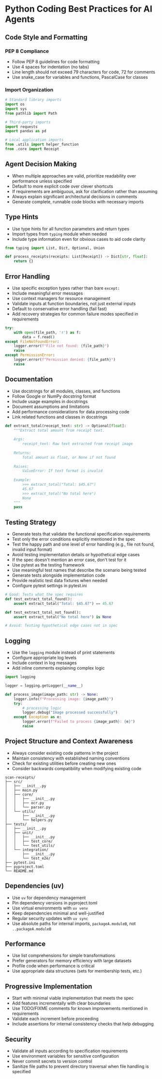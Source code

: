 # Python Coding Best Practices for AI Agents

## Code Style and Formatting

### PEP 8 Compliance
- Follow PEP 8 guidelines for code formatting
- Use 4 spaces for indentation (no tabs)
- Line length should not exceed 79 characters for code, 72 for comments
- Use snake_case for variables and functions, PascalCase for classes

### Import Organization
```python
# Standard library imports
import os
import sys
from pathlib import Path

# Third-party imports
import requests
import pandas as pd

# Local application imports
from .utils import helper_function
from .core import Receipt
```

## Agent Decision Making
- When multiple approaches are valid, prioritize readability over performance unless specified
- Default to more explicit code over clever shortcuts
- If requirements are ambiguous, ask for clarification rather than assuming
- Always explain significant architectural decisions in comments
- Generate complete, runnable code blocks with necessary imports

## Type Hints
- Use type hints for all function parameters and return types
- Import types from `typing` module when needed
- Include type information even for obvious cases to aid code clarity
```python
from typing import List, Dict, Optional, Union

def process_receipts(receipts: List[Receipt]) -> Dict[str, float]:
    return {}
```

## Error Handling
- Use specific exception types rather than bare `except:`
- Include meaningful error messages
- Use context managers for resource management
- Validate inputs at function boundaries, not just external inputs
- Default to conservative error handling (fail fast)
- Add recovery strategies for common failure modes specified in requirements
```python
try:
    with open(file_path, 'r') as f:
        data = f.read()
except FileNotFoundError:
    logger.error(f"File not found: {file_path}")
    raise
except PermissionError:
    logger.error(f"Permission denied: {file_path}")
    raise
```

## Documentation
- Use docstrings for all modules, classes, and functions
- Follow Google or NumPy docstring format
- Include usage examples in docstrings
- Document assumptions and limitations
- Add performance considerations for data processing code
- Link related functions and classes in docstrings
```python
def extract_total(receipt_text: str) -> Optional[float]:
    """Extract total amount from receipt text.
    
    Args:
        receipt_text: Raw text extracted from receipt image
        
    Returns:
        Total amount as float, or None if not found
        
    Raises:
        ValueError: If text format is invalid
        
    Example:
        >>> extract_total("Total: $45.67")
        45.67
        >>> extract_total("No total here")
        None
    """
    pass
```

## Testing Strategy
- Generate tests that validate the functional specification requirements
- Test only the error conditions explicitly mentioned in the spec
- Test the happy path and one level of error handling (e.g., file not found, invalid input format)
- Avoid testing implementation details or hypothetical edge cases
- If the spec doesn't mention an error case, don't test for it
- Use pytest as the testing framework
- Use meaningful test names that describe the scenario being tested
- Generate tests alongside implementation code
- Provide realistic test data fixtures when needed
- Configure pytest settings in pytest.ini

```python
# Good: Tests what the spec requires
def test_extract_total_found():
    assert extract_total("Total: $45.67") == 45.67

def test_extract_total_not_found():
    assert extract_total("No total here") is None

# Avoid: Testing hypothetical edge cases not in spec
```

## Logging
- Use the `logging` module instead of print statements
- Configure appropriate log levels
- Include context in log messages
- Add inline comments explaining complex logic
```python
import logging

logger = logging.getLogger(__name__)

def process_image(image_path: str) -> None:
    logger.info(f"Processing image: {image_path}")
    try:
        # processing logic
        logger.debug("Image processed successfully")
    except Exception as e:
        logger.error(f"Failed to process {image_path}: {e}")
        raise
```

## Project Structure and Context Awareness
- Always consider existing code patterns in the project
- Maintain consistency with established naming conventions
- Check for existing utilities before creating new ones
- Consider backwards compatibility when modifying existing code

```
scan-receipts/
├── src/
│   ├── __init__.py
│   ├── main.py
│   ├── core/
│   │   ├── __init__.py
│   │   ├── ocr.py
│   │   └── parser.py
│   └── utils/
│       ├── __init__.py
│       └── helpers.py
├── tests/
│   ├── __init__.py
│   ├── unit/
│   │   ├── __init__.py
│   │   ├── test_core/
│   │   └── test_utils/
│   └── integration/
│       ├── __init__.py
│       └── test_e2e/
├── pytest.ini
├── pyproject.toml
└── README.md
```

## Dependencies (uv)
- Use `uv` for dependency management
- Pin dependency versions in pyproject.toml
- Use virtual environments with `uv venv`
- Keep dependencies minimal and well-justified
- Regular security updates with `uv sync`
- Use absolute paths for internal imports, `packageA.moduleB`, not `..packageA.moduleB`

## Performance
- Use list comprehensions for simple transformations
- Prefer generators for memory efficiency with large datasets
- Profile code when performance is critical
- Use appropriate data structures (sets for membership tests, etc.)

## Progressive Implementation
- Start with minimal viable implementation that meets the spec
- Add features incrementally with clear boundaries
- Use TODO/FIXME comments for known improvements mentioned in requirements
- Validate each increment before proceeding
- Include assertions for internal consistency checks that help debugging

## Security
- Validate all inputs according to specification requirements
- Use environment variables for sensitive configuration
- Never commit secrets to version control
- Sanitize file paths to prevent directory traversal when file handling is specified